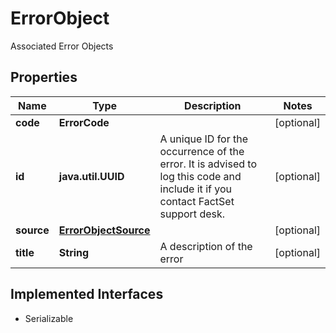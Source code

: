 

# ErrorObject

Associated Error Objects

## Properties

Name | Type | Description | Notes
------------ | ------------- | ------------- | -------------
**code** | **ErrorCode** |  |  [optional]
**id** | **java.util.UUID** | A unique ID for the occurrence of the error. It is advised to log this code and include it if you contact FactSet support desk. |  [optional]
**source** | [**ErrorObjectSource**](ErrorObjectSource.md) |  |  [optional]
**title** | **String** | A description of the error |  [optional]


## Implemented Interfaces

* Serializable


